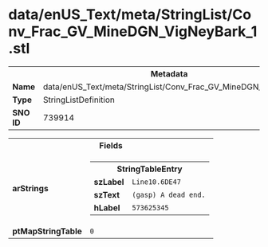 <h1>data/enUS_Text/meta/StringList/Conv_Frac_GV_MineDGN_VigNeyBark_1.stl</h1><table><tr><th colspan="100%">Metadata</th></tr><tr><td><b>Name</b></td><td>data/enUS_Text/meta/StringList/Conv_Frac_GV_MineDGN_VigNeyBark_1.stl</td></tr><tr><td><b>Type</b></td><td>StringListDefinition</td></tr><tr><td><b>SNO ID</b></td><td>739914</td></tr></table>

<table><tr><th colspan="100%">Fields</th></tr><tr><td><b>arStrings</b></td><td><table><tr><th colspan="100%">StringTableEntry</th></tr><tr><td><b>szLabel</b></td><td><code>Line10.6DE47</code></td></tr><tr><td><b>szText</b></td><td><code>(gasp) A dead end.</code></td></tr><tr><td><b>hLabel</b></td><td><code>573625345</code></td></tr></table>


</td></tr><tr><td><b>ptMapStringTable</b></td><td><code>0</code></td></tr></table>

